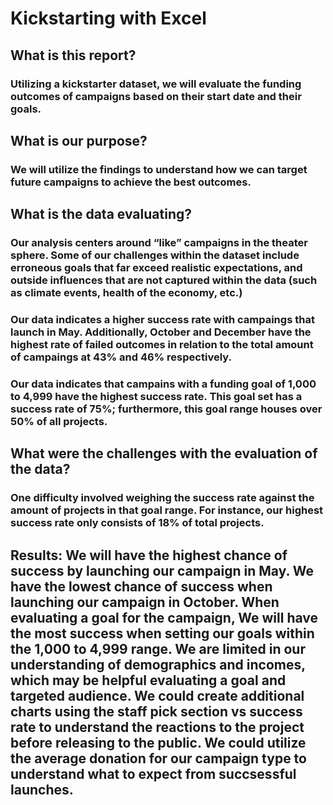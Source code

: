 # Kickstarting with Excel

## What is this report? 
### Utilizing a kickstarter dataset, we will evaluate the funding outcomes of campaigns based on their start date and their goals.   

## What is our purpose?
### We will utilize the findings to understand how we can target future campaigns to achieve the best outcomes. 

## What is the data evaluating? 
### Our analysis centers around “like” campaigns in the theater sphere. Some of our challenges within the dataset include erroneous goals that far exceed realistic expectations, and outside influences that are not captured within the data (such as climate events, health of the economy, etc.)   

### Our data indicates a higher success rate with campaings that launch in May. Additionally, October and December have the highest rate of failed outcomes in relation to the total amount of campaings at 43% and 46% respectively. 

### Our data indicates that campains with a funding goal of 1,000 to 4,999 have the highest success rate. This goal set has a success rate of 75%; furthermore, this goal range houses over 50% of all projects.  

## **What were the challenges with the evaluation of the data?** 
### One difficulty involved weighing the success rate against the amount of projects in that goal range. For instance, our highest success rate only consists of 18% of total projects.   

## **Results**: We will have the highest chance of success by launching our campaign in May. We have the lowest chance of success when launching our campaign in October. When evaluating a goal for the campaign, We will have the most success when setting our goals within the 1,000 to 4,999 range. We are limited in our understanding of demographics and incomes, which may be helpful evaluating a goal and targeted audience. We could create additional charts using the staff pick section vs success rate to understand the reactions to the project before releasing to the public. We could utilize the average donation for our campaign type to understand what to expect from succsessful launches. 

